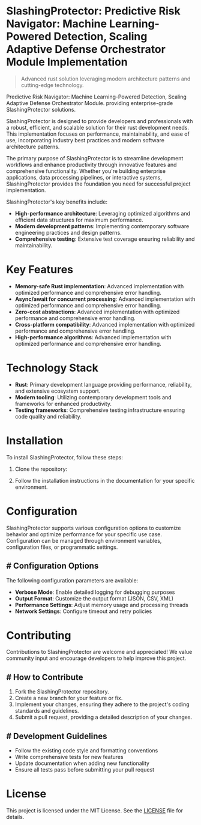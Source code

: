 <!-- fallback_SlashingProtector_20251002194942_57835 -->

# SlashingProtector: Predictive Risk Navigator: Machine Learning-Powered Detection, Scaling Adaptive Defense Orchestrator Module Implementation
> Advanced rust solution leveraging modern architecture patterns and cutting-edge technology.

Predictive Risk Navigator: Machine Learning-Powered Detection, Scaling Adaptive Defense Orchestrator Module. providing enterprise-grade SlashingProtector solutions.

SlashingProtector is designed to provide developers and professionals with a robust, efficient, and scalable solution for their rust development needs. This implementation focuses on performance, maintainability, and ease of use, incorporating industry best practices and modern software architecture patterns.

The primary purpose of SlashingProtector is to streamline development workflows and enhance productivity through innovative features and comprehensive functionality. Whether you're building enterprise applications, data processing pipelines, or interactive systems, SlashingProtector provides the foundation you need for successful project implementation.

SlashingProtector's key benefits include:

* **High-performance architecture**: Leveraging optimized algorithms and efficient data structures for maximum performance.
* **Modern development patterns**: Implementing contemporary software engineering practices and design patterns.
* **Comprehensive testing**: Extensive test coverage ensuring reliability and maintainability.

# Key Features

* **Memory-safe Rust implementation**: Advanced implementation with optimized performance and comprehensive error handling.
* **Async/await for concurrent processing**: Advanced implementation with optimized performance and comprehensive error handling.
* **Zero-cost abstractions**: Advanced implementation with optimized performance and comprehensive error handling.
* **Cross-platform compatibility**: Advanced implementation with optimized performance and comprehensive error handling.
* **High-performance algorithms**: Advanced implementation with optimized performance and comprehensive error handling.

# Technology Stack

* **Rust**: Primary development language providing performance, reliability, and extensive ecosystem support.
* **Modern tooling**: Utilizing contemporary development tools and frameworks for enhanced productivity.
* **Testing frameworks**: Comprehensive testing infrastructure ensuring code quality and reliability.

# Installation

To install SlashingProtector, follow these steps:

1. Clone the repository:


2. Follow the installation instructions in the documentation for your specific environment.

# Configuration

SlashingProtector supports various configuration options to customize behavior and optimize performance for your specific use case. Configuration can be managed through environment variables, configuration files, or programmatic settings.

## # Configuration Options

The following configuration parameters are available:

* **Verbose Mode**: Enable detailed logging for debugging purposes
* **Output Format**: Customize the output format (JSON, CSV, XML)
* **Performance Settings**: Adjust memory usage and processing threads
* **Network Settings**: Configure timeout and retry policies

# Contributing

Contributions to SlashingProtector are welcome and appreciated! We value community input and encourage developers to help improve this project.

## # How to Contribute

1. Fork the SlashingProtector repository.
2. Create a new branch for your feature or fix.
3. Implement your changes, ensuring they adhere to the project's coding standards and guidelines.
4. Submit a pull request, providing a detailed description of your changes.

## # Development Guidelines

* Follow the existing code style and formatting conventions
* Write comprehensive tests for new features
* Update documentation when adding new functionality
* Ensure all tests pass before submitting your pull request

# License

This project is licensed under the MIT License. See the [LICENSE](https://github.com/mpermar082/SlashingProtector/blob/main/LICENSE) file for details.
